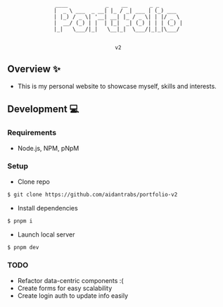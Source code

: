 <div align='center'>

  ```
  ____            _    __       _ _       
 |  _ \ ___  _ __| |_ / _| ___ | (_) ___  
 | |_) / _ \| '__| __| |_ / _ \| | |/ _ \ 
 |  __/ (_) | |  | |_|  _| (_) | | | (_) |
 |_|   \___/|_|   \__|_|  \___/|_|_|\___/ 
    
  
 v2
  ```
</div>

## Overview :sparkles:
- This is my personal website to showcase myself, skills and interests.

## Development :computer:
### Requirements
- Node.js, NPM, pNpM

### Setup
- Clone repo
```sh
$ git clone https://github.com/aidantrabs/portfolio-v2
```
- Install dependencies 
```sh
$ pnpm i
```
- Launch local server
```sh
$ pnpm dev
```

### TODO
- Refactor data-centric components :(
- Create forms for easy scalability 
- Create login auth to update info easily
